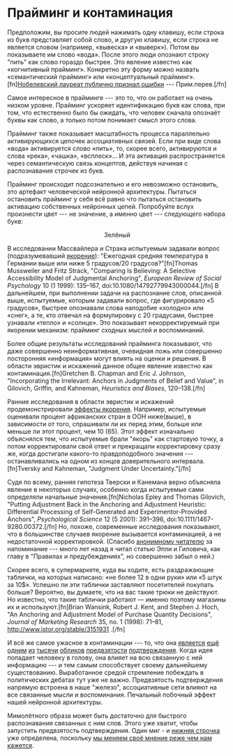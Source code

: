 # Прайминг и контаминация
Предположим, вы просите людей нажимать одну клавишу, если строка из букв представляет собой слово, и другую клавишу, если строка не является словом (например, «вывеска» и «выверк»). Потом вы показываете им слово «вода». После этого люди опознают строку "пить" как слово гораздо быстрее. Это явление известно как «когнитивный прайминг». Конкретно эту форму можно назвать «семантический прайминг» или «концептуальный прайминг».[fn][Нобелевский лауреат публично признал ошибки](http://22century.ru/allsorts/44523)  --- Прим.перев.[/fn] 

Самое интересное в прайминге --- это то, что он работает на очень низком уровне. Прайминг ускоряет идентификацию букв как слова, при том, что естественно было бы ожидать, что человек сначала опознаёт буквы как слово, а только потом понимает смысл этого слова.

Прайминг также показывает масштабность процесса параллельно активирующихся цепочек ассоциативных связей. Если при виде слова «вода» активируется слово «пить», то, скорее всего, активируются и слова «река», «чашка», «всплеск»... И эта активация распространяется через семантическую связь концептов, действуя начиная с распознавания строчек из букв.

Прайминг происходит подсознательно и его невозможно остановить, это артефакт человеческой нейронной архитектуры. Пытаться остановить прайминг у себя всё равно что пытаться остановить активацию собственных нейронных цепей. Попробуйте вслух произнести цвет --- не значение, а именно цвет --- следующего набора букв: 

<p align="center"><span class="translations-red">Зелёный</span></p>

В исследовании Массвайлера и Страка испытуемым задавали вопрос (подразумевавший [якорение](/w/Якорение_и_корректировка)): "Ежегодная средняя температура в Германии выше или ниже 5 градусов/20 градусов?"[fn]Thomas Mussweiler and Fritz Strack, "Comparing Is Believing: A Selective Accessibility Model of Judgmental Anchoring", *European Review of Social Psychology* 10 (1 1999): 135–167, doi:10.1080/14792779943000044.[/fn] В дальнейшем, при выполнении задачи на распознание слов, описанной выше, испытуемые, которым задавали вопрос, где фигурировало «5 градусов», быстрее опознавали слова наподобие «холодно» или «снег», а те, кто отвечал на формулировку с 20 градусами, быстрее узнавали «тепло» и «солнце». Это показывает некорректируемый при якорении механизм: прайминг сходных мыслей и воспоминаний.

Более общие результаты исследований прайминга показывают, что даже совершенно неинформативная, очевидная ложь или совершенно посторонняя «информация» могут влиять на оценки и решения. В области эвристик и искажений данное общее явление известно как контаминация.[fn]Gretchen B. Chapman and Eric J. Johnson, "Incorporating the Irrelevant: Anchors in Judgments of Belief and Value", in Gilovich, Griffin, and Kahneman, *Heuristics and Biases*, 120–138.[/fn]

Ранние исследования в области эвристик и искажений продемонстрировали [эффекты якорения](/w/Якорение_и_корректировка). Например, испытуемые оценивали процент африканских стран в ООН ниже(выше), в зависимости от того, спрашивали ли их перед этим, больше или меньше ли этот процент, чем 10 (65). Этот эффект изначально объяснялся тем, что испытуемые брали "якорь" как стартовую точку, а потом корректировали свой ответ и прекращали корректировку сразу же, когда достигали какого-то правдоподобного значения --- останавливались на одном из концов доверительного интервала.[fn]Tversky and Kahneman, "Judgment Under Uncertainty."[/fn]

Судя по всему, ранняя гипотеза Тверски и Канемана верно объясняла явление в некоторых случаях, особенно когда испытуемые сами определяли начальные значения.[fn]Nicholas Epley and Thomas Gilovich, "Putting Adjustment Back in the Anchoring and Adjustment Heuristic: Differential Processing of Self-Generated and Experimentor-Provided Anchors", *Psychological Science* 12 (5 2001): 391–396, doi:10.1111/1467-9280.00372.[/fn] Но, похоже, современные исследования показывают, что в большинстве случаев якорение вызывается контаминацией, а не недостаточной корректировкой. (Спасибо [анонимному читателю](http://lesswrong.com/lw/j7/anchoring_and_adjustment/eza) за напоминание --- много лет назад я читал статью Эпли и Гиловича, как главу в "Правилах и предубеждениях", но совершенно забыл о ней.)

Скорее всего, в супермаркете, куда вы ходите, есть раздражающие таблички, на которых написано: «не более 12 в одни руки» или «5 штук за 10$». Успешно ли эти таблички заставляют посетителей покупать больше? Вероятно, вы думаете, что на вас такие трюки не действуют. Но известно, что такие таблички работают — именно поэтому магазины их и используют.[fn]Brian Wansink, Robert J. Kent, and Stephen J. Hoch, "An Anchoring and Adjustment Model of Purchase Quantity Decisions", *Journal of Marketing Research* 35, no. 1 (1998): 71–81, http://www.jstor.org/stable/3151931 .[/fn]

И всё же самое ужасное в контаминации --- то, что она [является](/w/Подтверждающее_искажение_взгляд_во_тьму) [ещё](/w/Знание_искажений_может_вредить) [одним](/w/Третья_альтернатива) [из](/w/Мы_меняем_мнение_реже_чем_нам_кажется) [тысячи](/w/Лжепричинность) [обликов](/w/Один_довод_против_армии) [предвзятости](/w/Рационализация) [подтверждения](/w/О_чём_свидетельствуют_отсеянные_свидетельства). Когда идея попадает человеку в голову, она влияет на всю связанную с ней информацию --- и тем самым способствует своему дальнейшему существованию. Выработанное средой стремление побеждать в политических дебатах тут уже не важно. Предвзятость подтверждения напрямую встроена в наше "железо", ассоциативные сети влияют на все связанные мысли и воспоминания. Печальный побочный эффект нашей нейронной архитектуры.

Мимолётного образа может быть достаточно для быстрого распознавания связанных с ним слов. Этого уже хватит, чтобы запустить предвзятость подтверждения. Один миг - и [нижняя строчка](/w/Нижняя_строчка) уже определена, поскольку [мы меняем своё мнение реже чем нам кажется](/w/Мы_меняем_мнение_реже_чем_нам_кажется).